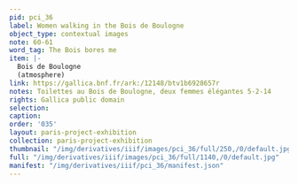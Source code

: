 ```yaml
---
pid: pci_36
label: Women walking in the Bois de Boulogne
object_type: contextual images
note: 60-61
word_tag: The Bois bores me
item: |-
  Bois de Boulogne
  (atmosphere)
link: https://gallica.bnf.fr/ark:/12148/btv1b6928657r
notes: Toilettes au Bois de Boulogne, deux femmes élégantes 5-2-14
rights: Gallica public domain
selection: 
caption: 
order: '035'
layout: paris-project-exhibition
collection: paris-project-exhibition
thumbnail: "/img/derivatives/iiif/images/pci_36/full/250,/0/default.jpg"
full: "/img/derivatives/iiif/images/pci_36/full/1140,/0/default.jpg"
manifest: "/img/derivatives/iiif/pci_36/manifest.json"
---
```

